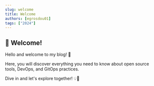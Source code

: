 ```yaml
---
slug: welcome
title: Welcome
authors: [egrosdou01]
tags: ["2024"]
---
```


## 🌟 Welcome!

Hello and welcome to my blog! 🚀

Here, you will discover everything you need to know about open source tools, DevOps, and GitOps practices.

Dive in and let's explore together! 💡🔧
<!-- truncate -->
